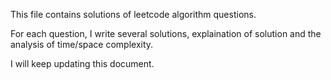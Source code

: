 This file contains solutions of leetcode algorithm questions.

For each question, I write several solutions, explaination of solution and the analysis of time/space complexity.

I will keep updating this document.
